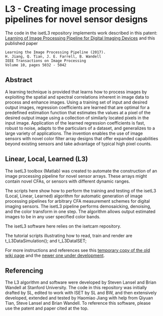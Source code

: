 L3 - Creating image processing pipelines for novel sensor designs
==

The code in the isetL3 repository implements  work described in this patent: [Learning of Image Processing Pipeline for Digital Imaging Devices](https://patents.google.com/patent/US20120307116) and this published paper
```
Learning the Image Processing Pipeline (2017). 
H. Jiang, Q. Tian, J. E. Farrell, B. Wandell
IEEE Transactions on Image Processing
Volume 10, pages 5032 - 5042
```

## Abstract
A learning technique is provided that learns how to process images by exploiting the spatial and spectral correlations inherent in image data to process and enhance images. Using a training set of input and desired output images, regression coefficients are learned that are optimal for a predefined estimation function that estimates the values at a pixel of the desired output image using a collection of similarly located pixels in the input image. Application of the learned regression coefficients is fast, robust to noise, adapts to the particulars of a dataset, and generalizes to a large variety of applications. The invention enables the use of image sensors with novel color filter array designs that offer expanded capabilities beyond existing sensors and take advantage of typical high pixel counts.

## Linear, Local, Learned (L3)
The isetL3 toolbox (Matlab) was created to automate the construction of an image processing pipeline for novel sensor arrays.  These arrays might contain novel CFAs, or sensors with different dynamic ranges.

The scripts here show how to perform the training and testing of the isetL3 (Local, Linear, Learned) algorithm for automatic generation of image processing pipelines for arbitrary CFA measurement schemes for digital imaging sensors. The isetL3 pipeline performs demosaicking, denoising, and the color transform in one step.  The algorithm allows output estimated images to be in any user specified color bands.

The isetL3 software here relies on the isetcam repository.

The tutorial scripts illustrating how to read, train and render are t_L3DataSimulation(); and t_L3DataISET;

For more instructions and references see this [temporary copy of the old wiki page](https://github.com/isetcam/isetL3/wiki/Scratch---from-old-pdc-wiki) and the [newer one under development](https://github.com/isetcam/isetL3/wiki).

## Referencing
The L3 algorithm and software were developed by Steven Lansel and Brian Wandell at Stanford University.  The code in this repository was initially drafted by SL, edited to work with ISET by SL and BW, and then extensively developed, extended and tested by Haomiao Jiang with help from Qiyuan Tian, Steve Lansel and Brian Wandell.  To reference this software, please use the patent and paper cited at the top.


